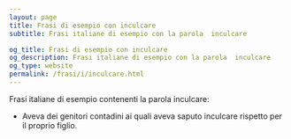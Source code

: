 ```yaml
---
layout: page
title: Frasi di esempio con inculcare 
subtitle: Frasi italiane di esempio con la parola  inculcare

og_title: Frasi di esempio con inculcare 
og_description: Frasi italiane di esempio con la parola  inculcare
og_type: website
permalink: /frasi/i/inculcare.html
---
```


Frasi italiane di esempio contenenti la parola inculcare:


- Aveva dei genitori contadini ai quali aveva saputo inculcare rispetto per il proprio figlio.

